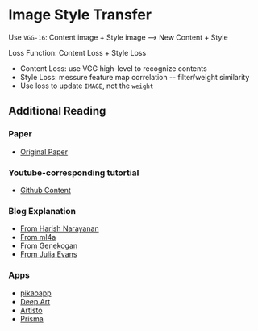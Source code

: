 # Image Style Transfer

Use `VGG-16`: Content image + Style image --> New Content + Style

Loss Function: Content Loss + Style Loss

- Content Loss: use VGG high-level to recognize contents 
- Style Loss: messure feature map correlation -- filter/weight similarity
- Use loss to update `IMAGE`, not the `weight`

## Additional Reading

### Paper

- [Original Paper](https://arxiv.org/abs/1508.06576)

### Youtube-corresponding tutortial

- [Github Content](https://github.com/llSourcell/How-to-Generate-Art-Demo/blob/master/demo.ipynb)

### Blog Explanation

- [From Harish Narayanan](https://harishnarayanan.org/writing/artistic-style-transfer/)
- [From ml4a](https://ml4a.github.io/ml4a/style_transfer/)
- [From Genekogan](http://genekogan.com/works/style-transfer/)
- [From Julia Evans](https://jvns.ca/blog/2017/02/12/neural-style/)

### Apps

- [pikaoapp](http://www.pikazoapp.com/)
- [Deep Art](https://deepart.io/)
- [Artisto](https://artisto.my.com/)
- [Prisma](https://prisma-ai.com/)